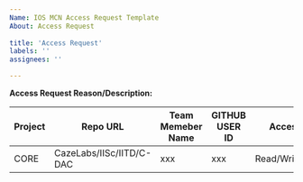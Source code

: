 ```yaml
---
Name: IOS MCN Access Request Template
About: Access Request 
 
title: 'Access Request'
labels: ''
assignees: ''

---
```


**Access Request Reason/Description:**

| Project | Repo URL |Team Memeber Name | GITHUB USER ID |Access Level |
|--|--|--|--|--|
|CORE|CazeLabs/IISc/IITD/C-DAC|xxx|xxx|Read/Write/Maintain|

